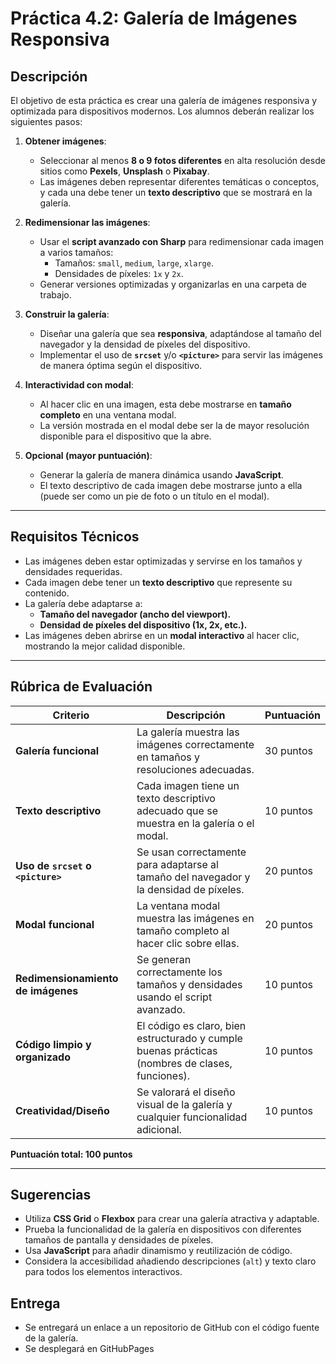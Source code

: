 # Práctica 4.2: Galería de Imágenes Responsiva

## **Descripción**

El objetivo de esta práctica es crear una galería de imágenes responsiva y optimizada para dispositivos modernos. Los alumnos deberán realizar los siguientes pasos:

1. **Obtener imágenes**:

   - Seleccionar al menos **8 o 9 fotos diferentes** en alta resolución desde sitios como **Pexels**, **Unsplash** o **Pixabay**.
   - Las imágenes deben representar diferentes temáticas o conceptos, y cada una debe tener un **texto descriptivo** que se mostrará en la galería.

2. **Redimensionar las imágenes**:

   - Usar el **script avanzado con Sharp** para redimensionar cada imagen a varios tamaños:
     - Tamaños: `small`, `medium`, `large`, `xlarge`.
     - Densidades de píxeles: `1x` y `2x`.
   - Generar versiones optimizadas y organizarlas en una carpeta de trabajo.

3. **Construir la galería**:

   - Diseñar una galería que sea **responsiva**, adaptándose al tamaño del navegador y la densidad de píxeles del dispositivo.
   - Implementar el uso de **`srcset`** y/o **`<picture>`** para servir las imágenes de manera óptima según el dispositivo.

4. **Interactividad con modal**:

   - Al hacer clic en una imagen, esta debe mostrarse en **tamaño completo** en una ventana modal.
   - La versión mostrada en el modal debe ser la de mayor resolución disponible para el dispositivo que la abre.

5. **Opcional (mayor puntuación)**:
   - Generar la galería de manera dinámica usando **JavaScript**.
   - El texto descriptivo de cada imagen debe mostrarse junto a ella (puede ser como un pie de foto o un título en el modal).

---

## **Requisitos Técnicos**

- Las imágenes deben estar optimizadas y servirse en los tamaños y densidades requeridas.
- Cada imagen debe tener un **texto descriptivo** que represente su contenido.
- La galería debe adaptarse a:
  - **Tamaño del navegador (ancho del viewport).**
  - **Densidad de píxeles del dispositivo (1x, 2x, etc.).**
- Las imágenes deben abrirse en un **modal interactivo** al hacer clic, mostrando la mejor calidad disponible.

---

## **Rúbrica de Evaluación**

| **Criterio**                       | **Descripción**                                                                                 | **Puntuación** |
| ---------------------------------- | ----------------------------------------------------------------------------------------------- | -------------- |
| **Galería funcional**              | La galería muestra las imágenes correctamente en tamaños y resoluciones adecuadas.              | 30 puntos      |
| **Texto descriptivo**              | Cada imagen tiene un texto descriptivo adecuado que se muestra en la galería o el modal.        | 10 puntos      |
| **Uso de `srcset` o `<picture>`**  | Se usan correctamente para adaptarse al tamaño del navegador y la densidad de píxeles.          | 20 puntos      |
| **Modal funcional**                | La ventana modal muestra las imágenes en tamaño completo al hacer clic sobre ellas.             | 20 puntos      |
| **Redimensionamiento de imágenes** | Se generan correctamente los tamaños y densidades usando el script avanzado.                    | 10 puntos      |
| **Código limpio y organizado**     | El código es claro, bien estructurado y cumple buenas prácticas (nombres de clases, funciones). | 10 puntos      |
| **Creatividad/Diseño**             | Se valorará el diseño visual de la galería y cualquier funcionalidad adicional.                 | 10 puntos      |

**Puntuación total: 100 puntos**

---

## **Sugerencias**

- Utiliza **CSS Grid** o **Flexbox** para crear una galería atractiva y adaptable.
- Prueba la funcionalidad de la galería en dispositivos con diferentes tamaños de pantalla y densidades de píxeles.
- Usa **JavaScript** para añadir dinamismo y reutilización de código.
- Considera la accesibilidad añadiendo descripciones (`alt`) y texto claro para todos los elementos interactivos.

## Entrega

- Se entregará un enlace a un repositorio de GitHub con el código fuente de la galería.
- Se desplegará en GitHubPages
